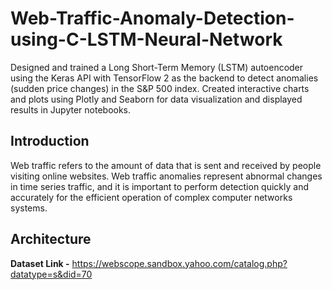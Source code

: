# Web-Traffic-Anomaly-Detection-using-C-LSTM-Neural-Network
Designed and trained a Long Short-Term Memory (LSTM) autoencoder using the Keras API with TensorFlow 2 as the backend to detect anomalies (sudden price changes) in the S&P 500 index.
Created interactive charts and plots using Plotly and Seaborn for data visualization and displayed results in Jupyter notebooks.


## Introduction

Web traffic refers to the amount of data that is sent and received by people visiting online websites.
Web traffic anomalies represent abnormal changes in time series traffic, and it is important to perform
detection quickly and accurately for the efficient operation of complex computer networks systems.


## Architecture 



**Dataset Link -** https://webscope.sandbox.yahoo.com/catalog.php?datatype=s&did=70
